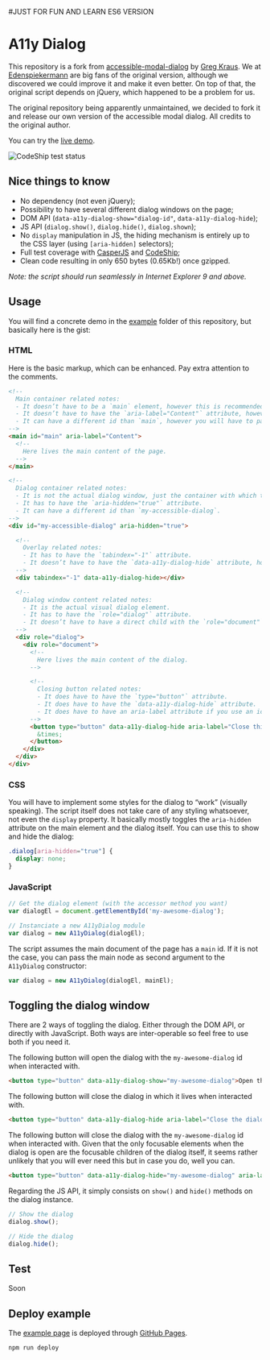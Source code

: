 #JUST FOR FUN AND LEARN ES6 VERSION

# A11y Dialog

This repository is a fork from [accessible-modal-dialog](https://github.com/gdkraus/a11y-dialog) by [Greg Kraus](https://github.com/gdkraus). We at [Edenspiekermann](http://edenspiekermann.com) are big fans of the original version, although we discovered we could improve it and make it even better. On top of that, the original script depends on jQuery, which happened to be a problem for us.

The original repository being apparently unmaintained, we decided to fork it and release our own version of the accessible modal dialog. All credits to the original author.

You can try the [live demo](http://edenspiekermann.github.io/a11y-dialog/).

![CodeShip test status](https://codeship.com/projects/7dd06120-b6f8-0133-792c-265d84c132f8/status?branch=master)

## Nice things to know

- No dependency (not even jQuery);
- Possibility to have several different dialog windows on the page;
- DOM API (`data-a11y-dialog-show="dialog-id"`, `data-a11y-dialog-hide`);
- JS API (`dialog.show()`, `dialog.hide()`, `dialog.shown`);
- No `display` manipulation in JS, the hiding mechanism is entirely up to the CSS layer (using `[aria-hidden]` selectors);
- Full test coverage with [CasperJS](http://casperjs.org) and [CodeShip](https://codeship.com);
- Clean code resulting in only 650 bytes (0.65Kb!) once gzipped.

*Note: the script should run seamlessly in Internet Explorer 9 and above.*

## Usage

You will find a concrete demo in the [example](https://github.com/debhash/a11y-dialog/tree/master/example) folder of this repository, but basically here is the gist:

### HTML

Here is the basic markup, which can be enhanced. Pay extra attention to the comments.

```html
<!--
  Main container related notes:
  - It doesn’t have to be a `main` element, however this is recommended.
  - It doesn’t have to have the `aria-label="Content"` attribute, however this is recommended.
  - It can have a different id than `main`, however you will have to pass it as a second argument to the A11yDialog instance. See further down.
-->
<main id="main" aria-label="Content">
  <!--
    Here lives the main content of the page.
  -->
</main>

<!--
  Dialog container related notes:
  - It is not the actual dialog window, just the container with which the script interacts.
  - It has to have the `aria-hidden="true"` attribute.
  - It can have a different id than `my-accessible-dialog`.
-->
<div id="my-accessible-dialog" aria-hidden="true">

  <!--
    Overlay related notes:
    - It has to have the `tabindex="-1"` attribute.
    - It doesn’t have to have the `data-a11y-dialog-hide` attribute, however this is recommended. It hides the dialog when clicking outside of it.
  -->
  <div tabindex="-1" data-a11y-dialog-hide></div>

  <!--
    Dialog window content related notes:
    - It is the actual visual dialog element.
    - It has to have the `role="dialog"` attribute.
    - It doesn’t have to have a direct child with the `role="document"`, however this is recommended.
  -->
  <div role="dialog">
    <div role="document">
      <!--
        Here lives the main content of the dialog.
      -->

      <!--
        Closing button related notes:
        - It does have to have the `type="button"` attribute.
        - It does have to have the `data-a11y-dialog-hide` attribute.
        - It does have to have an aria-label attribute if you use an icon as content.
      -->
      <button type="button" data-a11y-dialog-hide aria-label="Close this dialog window">
        &times;
      </button>
    </div>
  </div>
</div>
```

### CSS

You will have to implement some styles for the dialog to “work” (visually speaking). The script itself does not take care of any styling whatsoever, not even the `display` property. It basically mostly toggles the `aria-hidden` attribute on the main element and the dialog itself. You can use this to show and hide the dialog:

```css
.dialog[aria-hidden="true"] {
  display: none;
}
```

### JavaScript

```javascript
// Get the dialog element (with the accessor method you want)
var dialogEl = document.getElementById('my-awesome-dialog');

// Instanciate a new A11yDialog module
var dialog = new A11yDialog(dialogEl);
```

The script assumes the main document of the page has a `main` id. If it is not the case, you can pass the main node as second argument to the `A11yDialog` constructor:

```javascript
var dialog = new A11yDialog(dialogEl, mainEl);
```

## Toggling the dialog window

There are 2 ways of toggling the dialog. Either through the DOM API, or directly with JavaScript. Both ways are inter-operable so feel free to use both if you need it.

The following button will open the dialog with the `my-awesome-dialog` id when interacted with.

```html
<button type="button" data-a11y-dialog-show="my-awesome-dialog">Open the dialog</button>
```

The following button will close the dialog in which it lives when interacted with.

```html
<button type="button" data-a11y-dialog-hide aria-label="Close the dialog">&times;</button>
```

The following button will close the dialog with the `my-awesome-dialog` id when interacted with. Given that the only focusable elements when the dialog is open are the focusable children of the dialog itself, it seems rather unlikely that you will ever need this but in case you do, well you can.

```html
<button type="button" data-a11y-dialog-hide="my-awesome-dialog" aria-label="Close the dialog">&times;</button>
```

Regarding the JS API, it simply consists on `show()` and `hide()` methods on the dialog instance.

```javascript
// Show the dialog
dialog.show();

// Hide the dialog
dialog.hide();
```

## Test

Soon

## Deploy example

The [example page](http://edenspiekermann.github.io/a11y-dialog/) is deployed through [GitHub Pages](https://pages.github.com/).

```
npm run deploy
```
